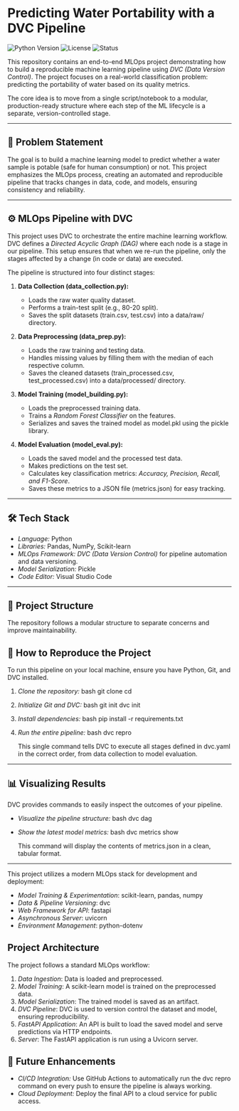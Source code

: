 # Predicting Water Portability with a DVC Pipeline

![Python Version](https://img.shields.io/badge/python-3.9+-blue.svg)
![License](https://img.shields.io/badge/license-MIT-green.svg)
![Status](https://img.shields.io/badge/status-complete-green.svg)


This repository contains an end-to-end MLOps project demonstrating how to build a reproducible machine learning pipeline using *DVC (Data Version Control)*. The project focuses on a real-world classification problem: predicting the portability of water based on its quality metrics.

The core idea is to move from a single script/notebook to a modular, production-ready structure where each step of the ML lifecycle is a separate, version-controlled stage.

---

## 🎯 Problem Statement

The goal is to build a machine learning model to predict whether a water sample is potable (safe for human consumption) or not. This project emphasizes the MLOps process, creating an automated and reproducible pipeline that tracks changes in data, code, and models, ensuring consistency and reliability.

---

## ⚙ MLOps Pipeline with DVC

This project uses DVC to orchestrate the entire machine learning workflow. DVC defines a *Directed Acyclic Graph (DAG)* where each node is a stage in our pipeline. This setup ensures that when we re-run the pipeline, only the stages affected by a change (in code or data) are executed.

The pipeline is structured into four distinct stages:

1.  **Data Collection (data_collection.py):**
    * Loads the raw water quality dataset.
    * Performs a train-test split (e.g., 80-20 split).
    * Saves the split datasets (train.csv, test.csv) into a data/raw/ directory.

2.  **Data Preprocessing (data_prep.py):**
    * Loads the raw training and testing data.
    * Handles missing values by filling them with the median of each respective column.
    * Saves the cleaned datasets (train_processed.csv, test_processed.csv) into a data/processed/ directory.

3.  **Model Training (model_building.py):**
    * Loads the preprocessed training data.
    * Trains a *Random Forest Classifier* on the features.
    * Serializes and saves the trained model as model.pkl using the pickle library.

4.  **Model Evaluation (model_eval.py):**
    * Loads the saved model and the processed test data.
    * Makes predictions on the test set.
    * Calculates key classification metrics: *Accuracy, Precision, Recall, and F1-Score*.
    * Saves these metrics to a JSON file (metrics.json) for easy tracking.


---

## 🛠 Tech Stack

* *Language:* Python
* *Libraries:* Pandas, NumPy, Scikit-learn
* *MLOps Framework:* *DVC (Data Version Control)* for pipeline automation and data versioning.
* *Model Serialization:* Pickle
* *Code Editor:* Visual Studio Code

---

## 📂 Project Structure

The repository follows a modular structure to separate concerns and improve maintainability.


## 🚀 How to Reproduce the Project

To run this pipeline on your local machine, ensure you have Python, Git, and DVC installed.

1.  *Clone the repository:*
    bash
    git clone <your-repository-url>
    cd <repository-name>
    

2.  *Initialize Git and DVC:*
    bash
    git init
    dvc init
    

3.  *Install dependencies:*
    bash
    pip install -r requirements.txt
    

4.  *Run the entire pipeline:*
    bash
    dvc repro
    
    This single command tells DVC to execute all stages defined in dvc.yaml in the correct order, from data collection to model evaluation.

---

## 📊 Visualizing Results

DVC provides commands to easily inspect the outcomes of your pipeline.

* *Visualize the pipeline structure:*
    bash
    dvc dag
    

* *Show the latest model metrics:*
    bash
    dvc metrics show
    
    This command will display the contents of metrics.json in a clean, tabular format.

---

This project utilizes a modern MLOps stack for development and deployment:

* *Model Training & Experimentation*: scikit-learn, pandas, numpy
* *Data & Pipeline Versioning*: dvc 
* *Web Framework for API*: fastapi 
* *Asynchronous Server*: uvicorn 
* *Environment Management*: python-dotenv 

## Project Architecture

The project follows a standard MLOps workflow:

1.  *Data Ingestion*: Data is loaded and preprocessed.
2.  *Model Training*: A scikit-learn model is trained on the preprocessed data.
3.  *Model Serialization*: The trained model is saved as an artifact.
4.  *DVC Pipeline*: DVC is used to version control the dataset and model, ensuring reproducibility.
5.  *FastAPI Application*: An API is built to load the saved model and serve predictions via HTTP endpoints.
6.  *Server*: The FastAPI application is run using a Uvicorn server.

## 🔮 Future Enhancements

* *CI/CD Integration:* Use GitHub Actions to automatically run the dvc repro command on every push to ensure the pipeline is always working.
* *Cloud Deployment:* Deploy the final API to a cloud service for public access.
